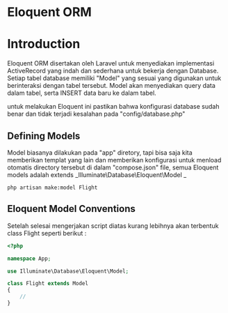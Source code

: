 # Eloquent ORM

# Introduction

Eloquent ORM disertakan oleh Laravel untuk menyediakan implementasi ActiveRecord yang indah dan sederhana untuk bekerja dengan Database. Setiap tabel database memiliki "Model" yang sesuai yang digunakan untuk berinteraksi dengan tabel tersebut. Model akan menyediakan query data dalam tabel, serta INSERT data baru ke dalam tabel.

untuk melakukan Eloquent ini pastikan bahwa konfigurasi database sudah benar dan tidak terjadi kesalahan pada "config/database.php"

## Defining Models

Model biasanya dilakukan pada "app" diretory, tapi bisa saja kita memberikan templat yang lain dan memberikan konfigurasi untuk menload otomatis directory tersebut di dalam "compose.json" file, semua Eloquent models adalah extends _Illuminate\Database\Eloquent\Model _

```
php artisan make:model Flight
```

## Eloquent Model Conventions

Setelah selesai mengerjakan script diatas kurang lebihnya akan terbentuk class Flight seperti berikut : 

```php
<?php

namespace App;

use Illuminate\Database\Eloquent\Model;

class Flight extends Model
{
    //
}
```



